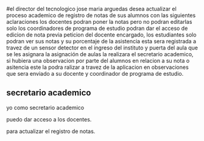 #el director del tecnologico jose maria arguedas
 desea actualizar el proceso academico de registro de notas de sus alumnos con las siguientes aclaraciones los docentes podran poner la notas pero no podran editarlas solo los coordinadores de programa de estudio podran dar el acceso de edicion de nota previa peticion del docente encargado, los estudiantes solo podran ver sus notas y su porcentaje de la asistencia esta sera registrada a travez de un sensor detector en el ingreso del instituto y puerta del aula que se les asignara la asignación de aulas la realizara el secretario academico, si hubiera una observacion por parte del alumnos en relacion a su nota o asitencia este la podra ralizar a travez de la aplicacion en observaciones que sera enviado a su docente y coordinador de programa de estudio.

 ## secretario academico
 yo como secretario academico

 puedo dar acceso a los docentes.
 
 para actualizar el registro de notas.

 